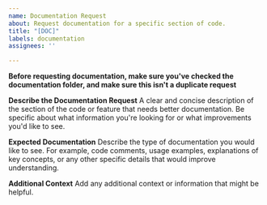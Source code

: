 ```yaml
---
name: Documentation Request
about: Request documentation for a specific section of code.
title: "[DOC]"
labels: documentation
assignees: ''

---
```


**Before requesting documentation, make sure you've checked the documentation folder, and make sure this isn't a duplicate request**

**Describe the Documentation Request**
A clear and concise description of the section of the code or feature that needs better documentation. Be specific about what information you're looking for or what improvements you'd like to see.

**Expected Documentation**
Describe the type of documentation you would like to see. For example, code comments, usage examples, explanations of key concepts, or any other specific details that would improve understanding.

**Additional Context**
Add any additional context or information that might be helpful.
